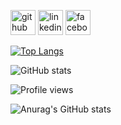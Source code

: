 [<img src='https://cdn.jsdelivr.net/npm/simple-icons@3.0.1/icons/github.svg' alt='github' height='40'>](https://github.com/Arkokhan21)  [<img src='https://cdn.jsdelivr.net/npm/simple-icons@3.0.1/icons/linkedin.svg' alt='linkedin' height='40'>](https://www.linkedin.com/in/arkokhan2022bd/)  [<img src='https://cdn.jsdelivr.net/npm/simple-icons@3.0.1/icons/facebook.svg' alt='facebook' height='40'>](https://www.facebook.com/arkookhann)  

[![Top Langs](https://github-readme-stats.vercel.app/api/top-langs/?username=Arkokhan21)](https://github.com/anuraghazra/github-readme-stats)

![GitHub stats](https://github-readme-stats.vercel.app/api?username=Arkokhan21&show_icons=true&count_private=true)  

![Profile views](https://gpvc.arturio.dev/Arkokhan21)  

![Anurag's GitHub stats](https://github-readme-stats.vercel.app/api?username=Arkokhan21&theme=dark&show_icons=true)
